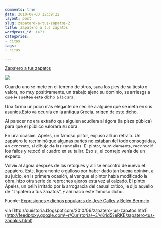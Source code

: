```yaml
---
comments: true
date: 2010-06-03 12:39:22
layout: post
slug: zapatero-a-tus-zapatos-2
title: Zapatero a tus zapatos
wordpress_id: 1471
categories:
- citas
tags:
- citas

---
```


[Zapatero a tus zapatos](http://curistoria.blogspot.com/2010/06/zapatero-tus-zapatos.html)

 ![](http://4.bp.blogspot.com/_8_HPuPgJMn8/TAbRy9RcUNI/AAAAAAAACfM/SyPxnGHRdUs/s200/400px-Giovanni_Battista_Tiepolo_002.jpg)

Cuando uno se mete en el terreno de otros, saca los pies de su tiesto o valora, no muy positivamente, un trabajo ajeno su dominio, se arriesga a que le suelten este dicho a la cara. 

Una forma un poco más elegante de decirle a alguien que se meta en sus asuntos.Esto ya ocurría en la antigua Grecia, origen de este dicho. 

Al parecer no era extraño que alguien acudiera al ágora (la plaza pública) para que el público valorara su obra. 

En una ocasión, Apeles, un famoso pintor, expuso allí un retrato. Un zapatero le recriminó que algunas partes no estaban del todo conseguidas, en concreto, el dibujo de las sandalias. El pintor, humildemente, reconoció los fallos y retocó el cuadro en su taller. Eso sí, el consejo venía de un experto.

Volvió al ágora después de los retoques y allí se encontró de nuevo el zapatero. Este, ligeramente orgulloso por haber dado tan buena opinión, a su juicio, en la primera ocasión, al ver que el pintor había modificado la obra, hizo otra serie de reproches ajenos esta vez al calzado. El pintor Apeles, un pelín irritado por la arrogancia del casual crítico, le dijo aquello de “zapatero a tus zapatos”, y ahí nació este famoso dicho.

Fuente: [Expresiones  y dichos populares de José Calles y Belén Bermejo](http://www.casadellibro.com/homeAfiliado?ca=1163&isbn=9788466220743)

via [http://curistoria.blogspot.com/2010/06/zapatero-tus-zapatos.html](http://feedproxy.google.com/~r/Curistoria/~3/vKrid5SeRKE/zapatero-tus-zapatos.html)


> 
> 

> 
> 







